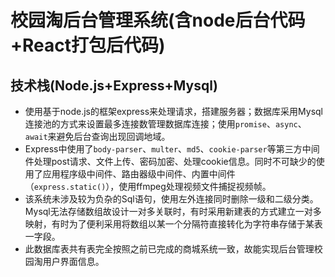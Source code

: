 # 校园淘后台管理系统(含node后台代码+React打包后代码)
## 技术栈(Node.js+Express+Mysql)
- 使用基于node.js的框架express来处理请求，搭建服务器；数据库采用Mysql连接池的方式来设置最多连接数管理数据库连接；使用`promise`、`async`、`await`来避免后台查询出现回调地域。
- Express中使用了`body-parser`、`multer`、`md5`、`cookie-parser`等第三方中间件处理post请求、文件上传、密码加密、处理cookie信息。同时不可缺少的使用了应用程序级中间件、路由器级中间件、内置中间件（`express.static()`），使用ffmpeg处理视频文件捕捉视频帧。
- 该系统未涉及较为负杂的Sql语句，使用左外连接同时删除一级和二级分类。Mysql无法存储数组故设计一对多关联时，有时采用新建表的方式建立一对多映射，有时为了便利采用将数组以某一个分隔符直接转化为字符串存储于某表一字段。
- 此数据库表共有表完全按照之前已完成的商城系统一致，故能实现后台管理校园淘用户界面信息。
